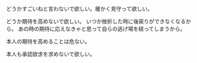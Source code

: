 どうかすごいねと言わないで欲しい。暖かく見守って欲しい。

どうか期待を高めないで欲しい。
いつか挫折した時に後戻りができなくなるから。
あの時の期待に応えなきゃと思って自らの逃げ場を経ってしまうから。

本人の期待を高めることは危ない。

本人も承認欲求を求めないで欲しい。